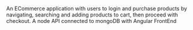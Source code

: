 An ECommerce application with users to login and purchase products by navigating, searching and adding products to cart, then proceed with checkout. A node API connected to mongoDB with Angular FrontEnd
